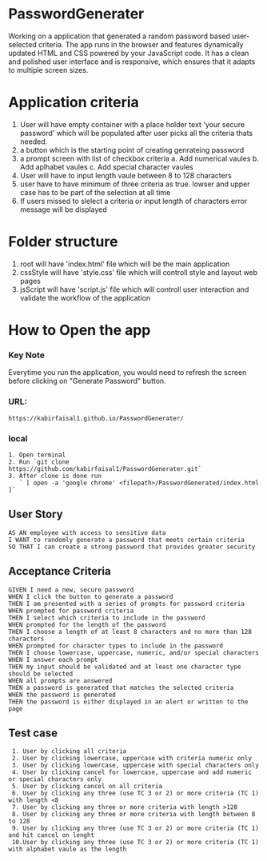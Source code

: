# PasswordGenerater
Working on a application that generated a random password based user-selected criteria. The app runs in the browser and features dynamically updated HTML and CSS powered by your JavaScript code. It has a clean and polished user interface and is responsive, which ensures that it adapts to multiple screen sizes.

# Application criteria
1. User will have empty container with a place holder text 'your secure password' which will be populated after user picks all the criteria thats needed.
2. a button which is the starting point of creating genrateing password
3. a prompt screen with list of checkbox criteria
    a. Add numerical vaules
    b. Add aplhabet vaules
    c. Add special character vaules
4. User will have to input length vaule between 8 to 128 characters
5. user have to have minimum of three criteria as true. lowser and upper case has to be part of the selection at all time
6. If users missed to slelect a criteria or input length of characters error message will be displayed 

# Folder structure 
1. root will have 'index.html' file which will be the main application
2. cssStyle will have 'style.css' file which will controll style and layout web pages
3. jsScript will have 'script.js' file which will controll user interaction and validate the workflow of the application

# How to Open the app
### Key Note
Everytime you run the application, you would need to refresh the screen before clicking on "Generate Password" button. 
 ### URL: 
 ```
 https://kabirfaisal1.github.io/PasswordGenerater/
 ```

 ### local
 ```
 1. Open terminal
 2. Run `git clone https://github.com/kabirfaisal1/PasswordGenerater.git`
 3. After clone is done run 
    ` [ open -a 'google chrome' <filepath>/PasswordGenerated/index.html ]`
 ```
## User Story

```
AS AN employee with access to sensitive data
I WANT to randomly generate a password that meets certain criteria
SO THAT I can create a strong password that provides greater security
```

## Acceptance Criteria

```
GIVEN I need a new, secure password
WHEN I click the button to generate a password
THEN I am presented with a series of prompts for password criteria
WHEN prompted for password criteria
THEN I select which criteria to include in the password
WHEN prompted for the length of the password
THEN I choose a length of at least 8 characters and no more than 128 characters
WHEN prompted for character types to include in the password
THEN I choose lowercase, uppercase, numeric, and/or special characters
WHEN I answer each prompt
THEN my input should be validated and at least one character type should be selected
WHEN all prompts are answered
THEN a password is generated that matches the selected criteria
WHEN the password is generated
THEN the password is either displayed in an alert or written to the page
```

## Test case
```
 1. User by clicking all criteria
 2. User by clicking lowercase, uppercase with criteria numeric only
 3. User by clicking lowercase, uppercase with special characters only
 4. User by clicking cancel for lowercase, uppercase and add numeric or special characters only 
 5. User by clicking cancel on all criteria
 6. User by clicking any three (use TC 3 or 2) or more criteria (TC 1) with length <8
 7. User by clicking any three or more criteria with length >128
 8. User by clicking any three or more criteria with length between 8 to 128
 9. User by clicking any three (use TC 3 or 2) or more criteria (TC 1) and hit cancel on lenght 
 10.User by clicking any three (use TC 3 or 2) or more criteria (TC 1) with alphabet vaule as the length
```
